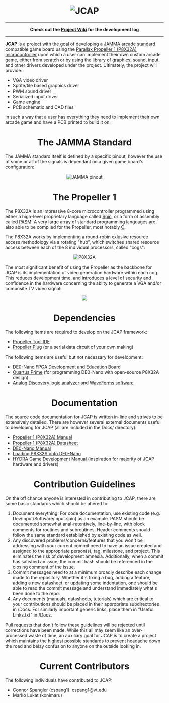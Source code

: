 <h1 align="center"><img src="http://i.imgur.com/zlPQGJ4.jpg" alt="JCAP" align="center"></h1>

***

<p align="center"><b>Check out the <a href="https://github.com/cspang1/JCAP/wiki">Project Wiki</a> for the development log</b></p> 

***

<p><b><u>JCAP</u></b> is a project with the goal of developing a <a href="https://www.jammaboards.com/jcenter_jammaFAQ.html">JAMMA arcade standard</a> compatible game board using the <a href="https://www.parallax.com/product/p8x32a-q44">Parallax Propeller 1 (P8X32A) microcontroller</a> upon which a user can implement their own custom arcade game, either from scratch or by using the library of graphics, sound, input, and other drivers developed under the project. Ultimately, the project will provide:</p>

<ul>
  <li>VGA video driver</li>
  <li>Sprite/tile based graphics driver</li>
  <li>PWM sound driver</li>
  <li>Serialized input driver</li>
  <li>Game engine</li>
  <li>PCB schematic and CAD files</li>
</ul>

<p>in such a way that a user has everything they need to implement their own arcade game and have a PCB printed to build it on.</p>

<h1 align="center">The JAMMA Standard</h1>

<p>The JAMMA standard itself is defined by a specific pinout, however the use of some or all of the signals is dependant on a given game board's configuration:</p>

<p align="center"><img src="http://www.coinplaysa.com/images/Gamma.jpg" alt="JAMMA pinout" align="center"></p>

<h1 align="center">The Propeller 1</h1>

<p>The P8X32A is an impressive 8-core microcontroller programmed using either a high-level proprietary language called <a href="http://learn.parallax.com/projects/propeller-spin-language">Spin<a>, or a form of assembly called <a href="https://lamestation.atlassian.net/wiki/display/PASM/Propeller+Assembly+Manual+Home">PASM</a>. A very large array of standard programming languages are also able to be compiled for the Propeller, most notably <a href="http://learn.parallax.com/tutorials/propeller-c">C</a>.</p>

<p>The P8X32A works by implementing a round-robin exlusive resource access methodology via a rotating "hub", which switches shared resource access between each of the 8 individual processors, called "cogs":</p>

<p align="center"><img src="http://demin.ws/blog/english/2012/11/22/personal-mini-computer-on-parallax-propeller/propeller-block-large.jpg" alt="P8X32A" align="center"></p>

<p>The most significant benefit of using the Propeller as the backbone for JCAP is its implementation of video generation hardware within each cog. This reduces development time, and introduces a level of security and confidence in the hardware concerning the ablity to generate a VGA and/or composite TV video signal:</p>

<p align="center"><img src="https://i.stack.imgur.com/MErlN.jpg" align="center"></p>

<h1 align="center">Dependencies</h1>
<p>The following items are required to develop on the JCAP framework:</p>

<ul>
  <li><a href="https://www.parallax.com/downloads/propeller-tool-software-windows">Propeller Tool IDE</a></li>
  <li><a href="https://www.parallax.com/product/32201">Propeller Plug</a> (or a serial data circuit of your own making)</li>
</ul>

<p>The following items are useful but not necessary for development:</p>

<ul>
  <li><a href="http://www.terasic.com.tw/cgi-bin/page/archive.pl?Language=English&No=593">DE0-Nano FPGA Development and Education Board</a></li>
  <li><a href="https://www.altera.com/downloads/download-center.html">Quartus Prime</a> (for programming DE0-Nano with open-source P8X32A design)</li>
  <li><a href="http://store.digilentinc.com/analog-discovery-100msps-usb-oscilloscope-logic-analyzer-limited-time/">Analog Discovery logic analyzer</a> and <a href="http://store.digilentinc.com/waveforms-2015-download-only/">WaveForms software</a></li>
</ul>

<h1 align="center">Documentation</h1>
<p>The source code documentation for JCAP is written in-line and strives to be extensively detailed. There are however several external documents useful to developing for JCAP (all are included in the Docs/ directory):</p>

<ul>
  <li><a href="https://www.parallax.com/sites/default/files/downloads/P8X32A-Web-PropellerManual-v1.2.pdf">Propeller 1 (P8X32A) Manual</a></li>
  <li><a href="https://cdn.sparkfun.com/datasheets/Dev/Propeller/Propeller-P8X32A-Datasheet-v1.4.0_1.pdf">Propeller 1 (P8X32A) Datasheet</a></li>
  <li><a href="https://www.terasic.com.tw/cgi-bin/page/archive_download.pl?Language=English&No=593&FID=75023fa36c9bf8639384f942e65a46f3">DE0-Nano Manual</a></li>
  <li><a href="https://www.parallax.com/sites/default/files/downloads/60056-Setup-the-Propeller-1-Design-on-a-DE0-Nano-v1.2.pdf">Loading P8X32A onto DE0-Nano</a></li>
  <li><a href="https://www.parallax.com/sites/default/files/downloads/32360-Hydra-Game-Dev-Manual-v1.0.1.pdf">HYDRA Game Development Manual</a> (inspiration for majority of JCAP hardware and drivers)</li>
</ul>

<h1 align="center">Contribution Guidelines</h1>
<p>On the off chance anyone is interested in contributing to JCAP, there are some basic standards which should be ahered to:</p>

<ol>
  <li>Document everything! For code documentation, use existing code (e.g. Dev/Input/Software/input.spin) as an example. PASM should be documented somewhat anal-retentively, line-by-line, with block comments for routines and subroutines. Header comments should follow the same standard established by existing code as well.</li>
  <li>Any discovered problems/concerns/features that you won't be addressing with your current commit need to have an issue created and assigned to the appropriate person(s), tag, milestone, and project. This eliminates the risk of development amnesia. Additionally, when a commit has satisfied an issue, the commit hash should be referenced in the closing comment of the issue.</li>
  <li>Commit messages need to at a minimum broadly describe each change made to the repository. Whether it's fixing a bug, adding a feature, adding a new datasheet, or updating some indentation, one should be able to read the commit message and understand immediately what's been done to the repo.</li>
  <li>Any documents (manuals, datasheets, tutorials) which are critical to your contributions should be placed in their appropriate subdirectories in /Docs. For similarly important generic links, place them in "Useful Links.txt" in /Docs.</li>
</ol>

<p>Pull requests that don't follow these guidelines will be rejected until corrections have been made. While this all may seem like an over-processed waste of time, an auxiliary goal for JCAP is to create a project which maintains the highest possible standards to prevent headache down the road and belay confusion to anyone on the outside looking in.</p>

<h1 align="center">Current Contributors</h1>
<p>The following individuals have contributed to JCAP:</p>

<ul>
  <li>Connor Spangler (cspang1): cspang1@vt.edu</li>
  <li>Marko Lukat (konimaru)</li>
</ul>
